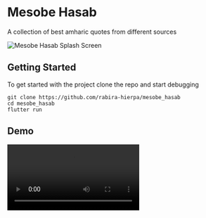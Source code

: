 # Mesobe Hasab

A collection of best amharic quotes from different sources

![Mesobe Hasab Splash Screen](./assets/promo/mesobe-hasab-promo.jpg)

## Getting Started

To get started with the project clone the repo and start debugging

```shell
git clone https://github.com/rabira-hierpa/mesobe_hasab
cd mesobe_hasab
flutter run
```
## Demo

![Mesobe Hasaba Promo Video](./assets/promo/promo-github.mp4)
